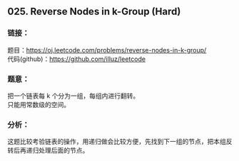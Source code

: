## 025. Reverse Nodes in k-Group (Hard)

### **链接**：
题目：https://oj.leetcode.com/problems/reverse-nodes-in-k-group/  
代码(github)：https://github.com/illuz/leetcode

### **题意**：
把一个链表每 k 个分为一组，每组内进行翻转。  
只能用常数级的空间。

### **分析**：

这题比较考验链表的操作，用递归做会比较方便，先找到下一组的节点，把本组反转后再递归处理后面的节点。
